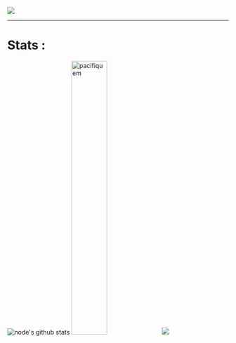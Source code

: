 <a href="#"><img src="https://readme-typing-svg.herokuapp.com/?lines=Hey%20you%20!;%20I%20am%20Pacifiquem;%20A%20fullstack%20developer;Web%20and%20Mobile%20Expert;4%2B%20years%20of%20rich%20experience;Always%20learning%20new%20tech&font=Pacifico&center=true&width=650&height=120&color=84DCCF&vCenter=true&size=45%22"></a>
<hr>

<h1>Stats : </h1>
<span><img src="https://github-readme-stats.vercel.app/api?username=pacifiquem&show_icons=true&theme=vue" alt="node's github stats" /></span>
<span><img src="https://github-readme-stats.vercel.app/api/top-langs?username=pacifiquem&show_icons=true&locale=en&layout=compact&theme=vue" alt="pacifiquem" width="40%" /></span>
<span><img src="https://github-profile-trophy.vercel.app/?username=pacifiquem&theme=light&column=9" /></span>

